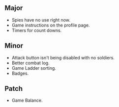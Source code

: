 Major
---

* Spies have no use right now.
* Game instructions on the profile page.
* Timers for count downs.

Minor
---

* Attack button isn't being disabled with no soldiers.
* Better combat log.
* Game Ladder sorting.
* Badges.

Patch
---

* Game Balance.

